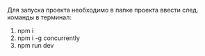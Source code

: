 Для запуска проекта необходимо в папке проекта ввести след. команды в терминал: 
1) npm i
2) npm i -g concurrently
3) npm run dev
